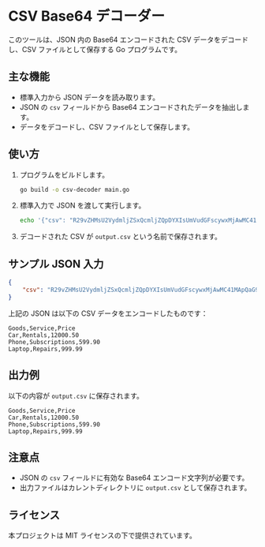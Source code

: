 # CSV Base64 デコーダー

このツールは、JSON 内の Base64 エンコードされた CSV データをデコードし、CSV ファイルとして保存する Go プログラムです。

## 主な機能
- 標準入力から JSON データを読み取ります。
- JSON の `csv` フィールドから Base64 エンコードされたデータを抽出します。
- データをデコードし、CSV ファイルとして保存します。

## 使い方
1. プログラムをビルドします。
   ```bash
   go build -o csv-decoder main.go
   ```
2. 標準入力で JSON を渡して実行します。
   ```bash
   echo '{"csv": "R29vZHMsU2VydmljZSxQcmljZQpDYXIsUmVudGFscywxMjAwMC41MApQaG9uZSxTdWJzY3JpcHRpb25zLDU5OS45MApMYXB0b3AsUmVwYWlycyw5OTkuOTk="}' | ./csv-decoder
   ```
3. デコードされた CSV が `output.csv` という名前で保存されます。

## サンプル JSON 入力
```json
{
    "csv": "R29vZHMsU2VydmljZSxQcmljZQpDYXIsUmVudGFscywxMjAwMC41MApQaG9uZSxTdWJzY3JpcHRpb25zLDU5OS45MApMYXB0b3AsUmVwYWlycyw5OTkuOTk="
}
```

上記の JSON は以下の CSV データをエンコードしたものです：
```
Goods,Service,Price
Car,Rentals,12000.50
Phone,Subscriptions,599.90
Laptop,Repairs,999.99
```

## 出力例
以下の内容が `output.csv` に保存されます。
```
Goods,Service,Price
Car,Rentals,12000.50
Phone,Subscriptions,599.90
Laptop,Repairs,999.99
```

## 注意点
- JSON の `csv` フィールドに有効な Base64 エンコード文字列が必要です。
- 出力ファイルはカレントディレクトリに `output.csv` として保存されます。

## ライセンス
本プロジェクトは MIT ライセンスの下で提供されています。

